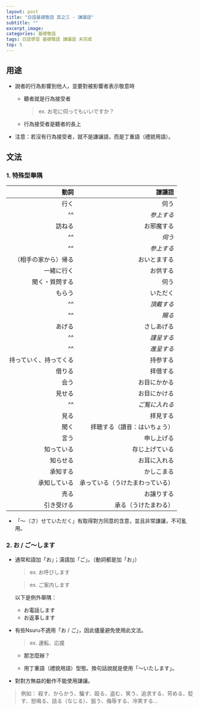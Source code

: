 ```yaml
---
layout: post
title: "日語基礎敬語 其之三 - 謙讓語"
subtitle: ""
excerpt_image: 
categories: 基礎敬語
tags: 日語學習 基礎敬語 謙讓語 未完成
top: 5
---
```


## 用途

- 說者的行為影響到他人，並要對被影響者表示敬意時

    - 聽者就是行為接受者
        
        > ex. お宅に伺ってもいいですか？
        
    - 行為接受者是聽者的長上

- 注意：若沒有行為接受者，就不是謙讓語，而是丁重語（禮貌用語）。

## 文法

### 1. 特殊型舉隅
    
| 動詞 | 謙讓語 |
| ---: | ---: |
| 行く | 伺う |
| ^^ | *参上する* |
| 訪ねる | お邪魔する |
| ^^ | *伺う* |
| ^^ | *参上する* |
| （相手の家から）帰る | おいとまする |
| 一緒に行く | お供する |
| 聞く・質問する | 伺う |
| もらう | いただく |
| ^^ | *頂戴する* |
| ^^ | *賜る* |
| あげる | さしあげる |
| ^^ | *謹呈する* |
| ^^ | *進呈する* |
| 持っていく、持ってくる | 持参する |
| 借りる | 拝借する |
| 会う | お目にかかる |
| 見せる | お目にかける |
| ^^ | *ご覧に入れる* |
| 見る | 拝見する |
| 聞く | 拝聴する（讀音：はいちょう） |
| 言う | 申し上げる |
| 知っている | 存じ上げている |
| 知らせる | お耳に入れる |
| 承知する | かしこまる |
| 承知している | 承っている（うけたまわっている） |
| 売る | お譲りする |
| 引き受ける | 承る（うけたまわる） |

- 「～（さ）せていただく」有取得對方同意的含意，並且非常謙讓，不可亂用。

### 2. **お / ご～します**

- 通常和語加「お」；漢語加「ご」。（動詞都是加「お」）

    > ex. お呼びします

    > ex. ご案内します
    
    以下是例外舉隅：
    
    - お電話します
    - お返事します

- 有些Nsuru不適用「お / ご」，因此儘量避免使用此文法。

    > ex. 運転、応援

    - 那怎麼辦？

    - 用丁重語（禮貌用語）型態。換句話說就是使用「～いたします」。

- 對對方無益的動作不能使用謙讓。
> 例如： 殺す、からかう、騙す、殴る、盗む、笑う、追求する、苛める、貶す、怒鳴る、詰る（なじる）、狙う、侮辱する、冷笑する…